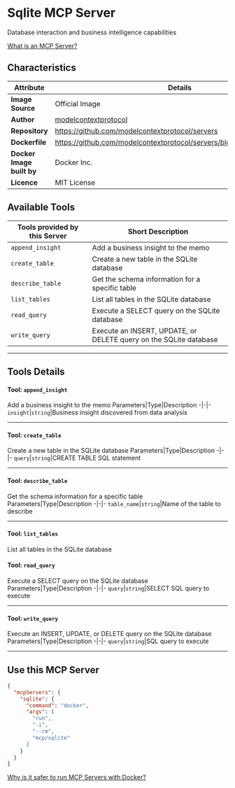 # Sqlite MCP Server

Database interaction and business intelligence capabilities

[What is an MCP Server?](https://www.anthropic.com/news/model-context-protocol)

## Characteristics
Attribute|Details|
|-|-|
**Image Source**|Official Image
|**Author**|[modelcontextprotocol](https://github.com/modelcontextprotocol)
**Repository**|https://github.com/modelcontextprotocol/servers
**Dockerfile**|https://github.com/modelcontextprotocol/servers/blob/2025.4.6/Dockerfile
**Docker Image built by**|Docker Inc.
**Licence**|MIT License

## Available Tools
Tools provided by this Server|Short Description
-|-
`append_insight`|Add a business insight to the memo|
`create_table`|Create a new table in the SQLite database|
`describe_table`|Get the schema information for a specific table|
`list_tables`|List all tables in the SQLite database|
`read_query`|Execute a SELECT query on the SQLite database|
`write_query`|Execute an INSERT, UPDATE, or DELETE query on the SQLite database|

---
## Tools Details

#### Tool: **`append_insight`**
Add a business insight to the memo
Parameters|Type|Description
-|-|-
`insight`|`string`|Business insight discovered from data analysis

---
#### Tool: **`create_table`**
Create a new table in the SQLite database
Parameters|Type|Description
-|-|-
`query`|`string`|CREATE TABLE SQL statement

---
#### Tool: **`describe_table`**
Get the schema information for a specific table
Parameters|Type|Description
-|-|-
`table_name`|`string`|Name of the table to describe

---
#### Tool: **`list_tables`**
List all tables in the SQLite database
#### Tool: **`read_query`**
Execute a SELECT query on the SQLite database
Parameters|Type|Description
-|-|-
`query`|`string`|SELECT SQL query to execute

---
#### Tool: **`write_query`**
Execute an INSERT, UPDATE, or DELETE query on the SQLite database
Parameters|Type|Description
-|-|-
`query`|`string`|SQL query to execute

---
## Use this MCP Server

```json
{
  "mcpServers": {
    "sqlite": {
      "command": "docker",
      "args": [
        "run",
        "-i",
        "--rm",
        "mcp/sqlite"
      ]
    }
  }
}
```

[Why is it safer to run MCP Servers with Docker?](https://www.docker.com/blog/the-model-context-protocol-simplifying-building-ai-apps-with-anthropic-claude-desktop-and-docker/)
